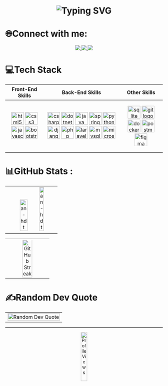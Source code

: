 <h1 align="center" title="Hi, I'm Huynh Duong Thai An">
    <img src="https://readme-typing-svg.herokuapp.com?font=Fira+Code&size=28&pause=1000&color=FFFFFF&center=true&width=600&lines=Hi+%F0%9F%91%8B%2C+I'm+Huynh+Duong+Thai+An"
        alt="Typing SVG" />
</h1>

# 🌐Connect with me:
<div align="center">
    <a href="mailto:thaian111203@gmail.com" alt="Email" title="Email" >
        <img src="https://img.icons8.com/fluent/48/000000/mail.png" />
    </a>
    <a href="https://www.facebook.com/thai.an.754703" alt="Facebook" title="Facebook">
        <img src="https://img.icons8.com/fluent/48/000000/facebook-new.png" />
    </a>
    <a href="https://www.linkedin.com/in/anthai1112" alt="LinkedIn" title="LinkedIn">
        <img src="https://img.icons8.com/fluent/48/000000/linkedin.png" />
    </a>
</div>

# 💻Tech Stack
<div align="center">
    <table style="width:100%;">
        <thead>
            <tr>
                <th title="Front-End Skills">Front-End Skills</th>
                <th title="Back-End Skills">Back-End Skills</th>
                <th title="Other Skills">Other Skills</th>
            </tr>
        </thead>
        <tbody>
            <tr>
                <td>
                    <p align="center">
                        <img src="https://cdn.jsdelivr.net/gh/devicons/devicon/icons/html5/html5-original.svg"
                            height="40" alt="html5 logo" title="HTML5" />
                        <img src="https://cdn.jsdelivr.net/gh/devicons/devicon/icons/css3/css3-original.svg" height="40"
                            alt="css3 logo" title="CSS3" />
                        <img src="https://cdn.jsdelivr.net/gh/devicons/devicon/icons/javascript/javascript-original.svg"
                            height="40" alt="javascript logo" title="JavaScript" />
                        <img src="https://cdn.jsdelivr.net/gh/devicons/devicon/icons/bootstrap/bootstrap-original.svg"
                            height="40" alt="bootstrap logo" title="Bootstrap" />
                    </p>
                </td>
                <td>
                    <p align="center">
                        <img src="https://cdn.jsdelivr.net/gh/devicons/devicon/icons/csharp/csharp-original.svg"
                            height="40" alt="csharp logo" title="C#" />
                        <img src="https://cdn.jsdelivr.net/gh/devicons/devicon/icons/dotnetcore/dotnetcore-original.svg"
                            height="40" alt="dotnetcore logo" title=".NET Core" />
                        <img src="https://cdn.jsdelivr.net/gh/devicons/devicon/icons/java/java-original.svg" height="40"
                            alt="java logo" title="Java" />
                        <img src="https://cdn.jsdelivr.net/gh/devicons/devicon/icons/spring/spring-original.svg"
                            height="40" alt="spring logo" title="Spring" />
                        <img src="https://cdn.jsdelivr.net/gh/devicons/devicon/icons/python/python-original.svg"
                            height="40" alt="python logo" title="Python" />
                        <img src="https://cdn.jsdelivr.net/gh/devicons/devicon/icons/django/django-plain.svg"
                            height="40" alt="django logo" title="Django" />
                        <img src="https://cdn.jsdelivr.net/gh/devicons/devicon/icons/php/php-original.svg" height="40"
                            alt="php logo" title="PHP" />
                        <img src="https://cdn.jsdelivr.net/gh/devicons/devicon/icons/laravel/laravel-original.svg"
                            height="40" alt="laravel logo" title="Laravel" />
                        <img src="https://cdn.jsdelivr.net/gh/devicons/devicon/icons/mysql/mysql-original.svg"
                            height="40" alt="mysql logo" title="MySQL" />
                        <img src="https://cdn.jsdelivr.net/gh/devicons/devicon/icons/microsoftsqlserver/microsoftsqlserver-plain.svg"
                            height="40" alt="microsoftsqlserver logo" title="Microsoft SQL Server" />
                    </p>
                </td>
                <td>
                    <p align="center">
                        <img src="https://cdn.jsdelivr.net/gh/devicons/devicon/icons/sqlite/sqlite-original.svg"
                            height="40" alt="sqlite logo" title="SQLite" />
                        <img src="https://cdn.jsdelivr.net/gh/devicons/devicon/icons/git/git-original.svg" height="40"
                            alt="git logo" title="Git" />
                        <img src="https://cdn.jsdelivr.net/gh/devicons/devicon/icons/docker/docker-original.svg"
                            height="40" alt="docker logo" title="Docker" />
                        <img src="https://cdn.simpleicons.org/postman/FF6C37" height="40" alt="postman logo"
                            title="Postman" />
                        <img src="https://cdn.jsdelivr.net/gh/devicons/devicon/icons/figma/figma-original.svg"
                            height="40" alt="figma logo" title="Figma" />
                    </p>
                </td>
            </tr>
        </tbody>
    </table>
</div>

# 📊GitHub Stats :
<div align="center" title="GitHub Stats">
    <table width="100%" align="center">
        <tbody>
            <tr>
                <td align="center">
                    <img src="https://github-readme-stats.vercel.app/api?username=an-hdt&theme=radical&show_icons=true&locale=en&hide_border=true&bg_color=0d1117"
                        alt="an-hdt" width="40%" title="GitHub Profile Stats" />
                    <img src="https://github-readme-stats.vercel.app/api/top-langs?username=an-hdt&theme=radical&show_icons=true&locale=en&layout=compact&hide_border=true&bg_color=0d1117"
                        alt="an-hdt" width="30%" title="Top Languages" />
                </td>
            </tr>
        </tbody>
    </table>
    <table width="100%" align="center">
        <tbody>
            <tr>
                <td align="center">
                    <img src="https://github-readme-streak-stats.herokuapp.com/?user=an-hdt&theme=radical&hide_border=true"
                        width="50%" title="GitHub Streak" />
                </td>
            </tr>
        </tbody>
    </table>
</div>

# ✍️Random Dev Quote
<div align="center" title="Random Dev Quote">
    <table style="width:100%;">
        <tr>
            <td>
                <img src="https://quotes-github-readme.vercel.app/api?type=horizontal&theme=radical"
                    alt="Random Dev Quote" width="100%" />
            </td>
        </tr>
    </table>
</div>

---
<div align="center" title="Profile Views">
    <table style="width:100%;">
        <img src="https://visitcount.itsvg.in/api?id=An-HDT&icon=2&color=4" alt="Profile Views" width="20%" />
</div>
